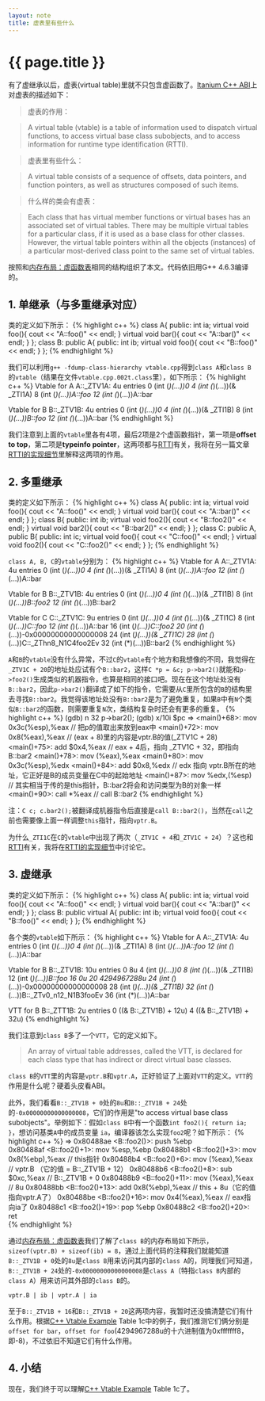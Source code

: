 ```yaml
---
layout: note 
title: 虚表里有些什么
---
```


{{ page.title }}
================

有了虚继承以后，虚表(virtual table)里就不只包含虚函数了。[Itanium C++ ABI](http://mentorembedded.github.io/cxx-abi/abi.html#vtable)上对虚表的描述如下：

> 虚表的作用：

> A virtual table (vtable) is a table of information used to dispatch virtual functions, to access virtual base class subobjects, and to access information for runtime type identification (RTTI). 

> 虚表里有些什么：

> A virtual table consists of a sequence of offsets, data pointers, and function pointers, as well as structures composed of such items.

> 什么样的类会有虚表：

> Each class that has virtual member functions or virtual bases has an associated set of virtual tables. There may be multiple virtual tables for a particular class, if it is used as a base class for other classes. However, the virtual table pointers within all the objects (instances) of a particular most-derived class point to the same set of virtual tables.

按照和[内存布局：虚函数表](data_layout.html)相同的结构组织了本文。代码依旧用G++ 4.6.3编译的。

## 1. 单继承（与多重继承对应）
类的定义如下所示：
{% highlight c++ %}
class A{
public:
    int ia;
    virtual void foo(){ cout << "A::foo()" << endl; }
    virtual void bar(){ cout << "A::bar()" << endl; }
};
class B: public A{
public:
    int ib;
    virtual void foo(){ cout << "B::foo()" << endl; }
};
{% endhighlight %}

我们可以利用`g++ -fdump-class-hierarchy vtable.cpp`得到`class A`和`class B`的`vtable`（结果在文件`vtable.cpp.002t.class`里），如下所示：
{% highlight c++ %}
Vtable for A
A::_ZTV1A: 4u entries
0     (int (*)(...))0
4     (int (*)(...))(& _ZTI1A)
8     (int (*)(...))A::foo
12    (int (*)(...))A::bar

Vtable for B
B::_ZTV1B: 4u entries
0     (int (*)(...))0
4     (int (*)(...))(& _ZTI1B)
8     (int (*)(...))B::foo
12    (int (*)(...))A::bar
{% endhighlight %}

我们注意到上面的`vtable`里各有4项，最后2项是2个虚函数指针，第一项是**offset to top**，第二项是**typeinfo pointer**，这两项都与[RTTI](http://en.wikipedia.org/wiki/Run-time_type_information)有关，我将在另一篇文章[RTTI的实现细节](rtti.html)里解释这两项的作用。

## 2. 多重继承
类的定义如下所示：
{% highlight c++ %}
class A{
public:
    int ia;
    virtual void foo(){ cout << "A::foo()" << endl; }
    virtual void bar(){ cout << "A::bar()" << endl; }
};
class B{
public:
    int ib;
    virtual void foo2(){ cout << "B::foo2()" << endl; }
    virtual void bar2(){ cout << "B::bar2()" << endl; }
};
class C: public A, public B{
public:
    int ic;
    virtual void foo(){ cout << "C::foo()" << endl; }
    virtual void foo2(){ cout << "C::foo2()" << endl; }
};
{% endhighlight %}

`class A, B, C`的`vtable`分别为：
{% highlight c++ %}
Vtable for A
A::_ZTV1A: 4u entries
0     (int (*)(...))0
4     (int (*)(...))(& _ZTI1A)
8     (int (*)(...))A::foo
12    (int (*)(...))A::bar

Vtable for B
B::_ZTV1B: 4u entries
0     (int (*)(...))0
4     (int (*)(...))(& _ZTI1B)
8     (int (*)(...))B::foo2
12    (int (*)(...))B::bar2

Vtable for C
C::_ZTV1C: 9u entries
0     (int (*)(...))0
4     (int (*)(...))(& _ZTI1C)
8     (int (*)(...))C::foo
12    (int (*)(...))A::bar
16    (int (*)(...))C::foo2
20    (int (*)(...))-0x00000000000000008
24    (int (*)(...))(& _ZTI1C)
28    (int (*)(...))C::_ZThn8_N1C4foo2Ev
32    (int (*)(...))B::bar2
{% endhighlight %}

`A`和`B`的`vtable`没有什么异常，不过`C`的`vtable`有个地方和我想像的不同，我觉得在`_ZTV1C + 20`的地址处应试有个`B::bar2`，这样`C *p = &c; p->bar2()`就能和`p->foo2()`生成类似的机器指令，也算是相同的接口吧。现在在这个地址处没有`B::bar2`，因此`p->bar2()`翻译成了如下的指令，它需要从`C`里所包含的`B`的结构里去寻找`B::bar2`。我觉得该地址处没有`B::bar2`是为了避免重复，如果`B`中有`N`个类似`B::bar2`的函数，则需要重复`N`次，类结构复杂时还会有更多的重复。
{% highlight c++ %}
(gdb) n
32	    p->bar2();
(gdb) x/10i $pc
=> <main()+68>:  mov    0x3c(%esp),%eax  // 把p的值取出来放到eax中
   <main()+72>:  mov    0x8(%eax),%eax   // (eax + 8)里的内容是vptr.B的值(_ZTV1C + 28)
   <main()+75>:  add    $0x4,%eax  // eax + 4后，指向 _ZTV1C + 32，即指向 B::bar2
   <main()+78>:  mov    (%eax),%eax
   <main()+80>:  mov    0x3c(%esp),%edx
   <main()+84>:  add    $0x8,%edx  // edx 指向 vptr.B所在的地址，它正好是B的成员变量在C中的起始地址
   <main()+87>:  mov    %edx,(%esp) // 其实相当于传的是this指针，B::bar2将会和访问类型为B的对象一样
   <main()+90>:  call   *%eax  // call B::bar2
{% endhighlight %}

注：`C c; c.bar2();`被翻译成机器指令后直接是`call B::bar2()`，当然在`call`之前也需要像上面一样调整`this`指针，指向`vptr.B`。

为什么`_ZTI1C`在`C`的`vtable`中出现了两次（`_ZTV1C + 4`和`_ZTV1C + 24`）？这也和[RTTI](http://en.wikipedia.org/wiki/Run-time_type_information)有关，我将在[RTTI的实现细节](rtti.html)中讨论它。

## 3. 虚继承
类的定义如下所示：
{% highlight c++ %}
class A{
public:
    int ia;
    virtual void foo(){ cout << "A::foo()" << endl; }
    virtual void bar(){ cout << "A::bar()" << endl; }
};
class B: public virtual A{
public:
    int ib;
    virtual void foo(){ cout << "B::foo()" << endl; }
};
{% endhighlight %}

各个类的`vtable`如下所示：
{% highlight c++ %}
Vtable for A
A::_ZTV1A: 4u entries
0     (int (*)(...))0
4     (int (*)(...))(& _ZTI1A)
8     (int (*)(...))A::foo
12    (int (*)(...))A::bar

Vtable for B
B::_ZTV1B: 10u entries
0     8u
4     (int (*)(...))0
8     (int (*)(...))(& _ZTI1B)
12    (int (*)(...))B::foo
16    0u
20    4294967288u
24    (int (*)(...))-0x00000000000000008
28    (int (*)(...))(& _ZTI1B)
32    (int (*)(...))B::_ZTv0_n12_N1B3fooEv
36    (int (*)(...))A::bar

VTT for B
B::_ZTT1B: 2u entries
0     ((& B::_ZTV1B) + 12u)
4     ((& B::_ZTV1B) + 32u)
{% endhighlight %}

我们注意到`class B`多了一个`VTT`，它的定义如下。

> An array of virtual table addresses, called the VTT, is declared for each class type that has indirect or direct virtual base classes. 

`class B`的`VTT`里的内容是`vptr.B`和`vptr.A`，正好验证了上面对`VTT`的定义。`VTT`的作用是什么呢？硬着头皮看ABI。

此外，我们看看`B::_ZTV1B + 0`处的`8u`和`B::_ZTV1B + 24`处的`-0x00000000000000008`，它们的作用是"to access virtual base class subobjects"。举例如下：假如`class B`中有一个函数`int foo2(){ return ia; }`，想访问基类`A`中的成员变量 `ia`，编译器该怎么实现`foo2`呢？如下所示：
{% highlight c++ %}
=> 0x80488ae <B::foo2()>:    push   %ebp     
   0x80488af <B::foo2()+1>:  mov    %esp,%ebp
   0x80488b1 <B::foo2()+3>:  mov    0x8(%ebp),%eax  // this指针
   0x80488b4 <B::foo2()+6>:  mov    (%eax),%eax // vptr.B （它的值 = B::_ZTV1B + 12）
   0x80488b6 <B::foo2()+8>:  sub    $0xc,%eax  // B::_ZTV1B + 0
   0x80488b9 <B::foo2()+11>: mov    (%eax),%eax // 8u
   0x80488bb <B::foo2()+13>: add    0x8(%ebp),%eax // this + 8u（它的值指向vptr.A了）
   0x80488be <B::foo2()+16>: mov    0x4(%eax),%eax // eax指向ia了
   0x80488c1 <B::foo2()+19>: pop    %ebp
   0x80488c2 <B::foo2()+20>: ret  
{% endhighlight %}

通过[内存布局：虚函数表](data_layout.hmtl)我们了解了`class B`的内存布局如下所示，`sizeof(vptr.B) + sizeof(ib) = 8`，通过上面代码的注释我们就能知道`B::_ZTV1B + 0`处的`8u`是`class B`用来访问其内部的`class A`的，同理我们可知道，`B::_ZTV1B + 24`处的`-0x00000000000000008`是`class A`（特指`class B`内部的`class A`）用来访问其外部的`class B`的。

    vptr.B | ib | vptr.A | ia

至于`B::_ZTV1B + 16`和`B::_ZTV1B + 20`这两项内容，我暂时还没搞清楚它们有什么作用。根据[C++ Vtable Example](http://mentorembedded.github.io/cxx-abi/cxx-vtable-ex.html) Table 1c中的例子，我们推测它们俩分别是`offset for bar`，`offset for foo`(4294967288u的十六进制值为0xfffffff8，即-8)，不过依旧不知道它们有什么作用。

## 4. 小结
现在，我们终于可以理解[C++ Vtable Example](http://mentorembedded.github.io/cxx-abi/cxx-vtable-ex.html) Table 1c了。